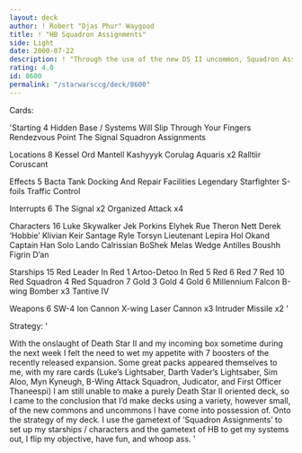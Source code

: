 ```yaml
---
layout: deck
author: ! Robert "Djas Phur" Waygood
title: ! "HB Squadron Assignments"
side: Light
date: 2000-07-22
description: ! "Through the use of the new DS II uncommon, Squadron Assignments, this deck is an enjoyable HB that see's many of the classic films favourites flying around in their personal snubfighter."
rating: 4.0
id: 8600
permalink: "/starwarsccg/deck/8600"
---
```

Cards: 

'Starting 4
Hidden Base / Systems Will Slip Through Your Fingers
Rendezvous Point
The Signal
Squadron Assignments

Locations 8
Kessel
Ord Mantell
Kashyyyk
Corulag
Aquaris x2
Ralltiir
Coruscant

Effects 5
Bacta Tank
Docking And Repair Facilities
Legendary Starfighter
S-foils
Traffic Control

Interrupts 6
The Signal x2
Organized Attack x4

Characters 16
Luke Skywalker
Jek Porkins
Elyhek Rue
Theron Nett
Derek ‘Hobbie’ Klivian
Keir Santage
Ryle Torsyn
Lieutenant Lepira
Hol Okand
Captain Han Solo
Lando Calrissian
BoShek
Melas
Wedge Antilles
Boushh
Figrin D’an

Starships 15
Red Leader In Red 1
Artoo-Detoo In Red 5
Red 6
Red 7
Red 10
Red Squadron 4
Red Squadron 7
Gold 3
Gold 4
Gold 6
Millennium Falcon
B-wing Bomber x3
Tantive IV

Weapons 6
SW-4 Ion Cannon
X-wing Laser Cannon x3
Intruder Missile x2
'

Strategy: '

With the onslaught of Death Star II and my incoming box sometime during the next week I felt the need to wet my appetite with 7 boosters of the recently released expansion. Some great packs appeared themselves to me, with my rare cards (Luke&#8217;s Lightsaber, Darth Vader&#8217;s Lightsaber, Sim Aloo, Myn Kyneugh, B-Wing Attack Squadron, Judicator, and First Officer Thaneespi) I am still unable to make a purely Death Star II oriented deck, so I came to the conclusion that I&#8217;d make decks using a variety, however small, of the new commons and uncommons I have come into possession of.
Onto the strategy of my deck.
I use the gametext of &#8216;Squadron Assignments&#8217; to set up my starships / characters and the gametext of HB to get my systems out, I flip my objective, have fun, and whoop ass.
'

